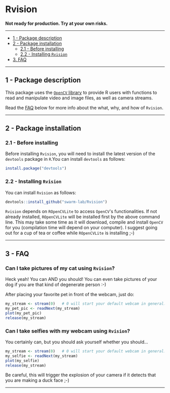 # Rvision

**Not ready for production. Try at your own risks.**

---

+ [1 - Package description](#1---package-description)
+ [2 - Package installation](#2---package-installation)
  + [2.1 - Before installing ](#21---Before-installing )
  + [2.2 - Installing `Rvision`](#22---installing-rvision)
+ [3. FAQ](#3---faq)

---

## 1 - Package description

This package uses the [`OpenCV` library](http://opencv.org/) to provide R users 
with functions to read and manipulate video and image files, as well as camera 
streams.

Read the [FAQ](#3---faq) below for more info about the what, why, and how of 
`Rvision`.

---

## 2 - Package installation

### 2.1 - Before installing 

Before installing `Rvision`, you will need to install the latest version of the 
`devtools` package in `R`.You can install `devtools` as follows: 

```r
install.package("devtools")
```

### 2.2 - Installing `Rvision`

You can install `Rvision` as follows:

```r
devtools::install_github("swarm-lab/Rvision")
```

`Rvision` depends on `ROpenCVLite` to access `OpenCV`'s functionalities. If not
already installed, `ROpenCVLite` will be installed first by the above command 
line. This may take some time as it will download, compile and install `OpenCV` 
for you (compilation time will depend on your computer). I suggest going out for
a cup of tea or coffee while `ROpenCVLite` is installing ;-)

---

## 3 - FAQ

### Can I take pictures of my cat using `Rvision`? 

Heck yeah! You can AND you should! You can even take pictures of your dog if 
you are that kind of degenerate person :-)

After placing your favorite pet in front of the webcam, just do:

```r
my_stream <- stream(0)   # 0 will start your default webcam in general. 
my_pet_pic <- readNext(my_stream)
plot(my_pet_pic)
release(my_stream)
```

### Can I take selfies with my webcam using `Rvision`?

You certainly can, but you should ask yourself whether you should...

```r
my_stream <- stream(0)   # 0 will start your default webcam in general. 
my_selfie <- readNext(my_stream)
plot(my_selfie)
release(my_stream)
```

Be careful, this will trigger the explosion of your camera if it detects that 
you are making a duck face ;-)

---
